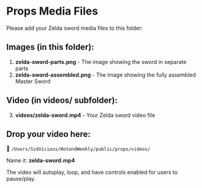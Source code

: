 # Props Media Files

Please add your Zelda sword media files to this folder:

## Images (in this folder):
1. **zelda-sword-parts.png** - The image showing the sword in separate parts
2. **zelda-sword-assembled.png** - The image showing the fully assembled Master Sword

## Video (in videos/ subfolder):
3. **videos/zelda-sword.mp4** - Your Zelda sword video file

## Drop your video here:
📁 `/Users/SidVicious/HotendWeekly/public/props/videos/`

Name it: **zelda-sword.mp4**

The video will autoplay, loop, and have controls enabled for users to pause/play.
